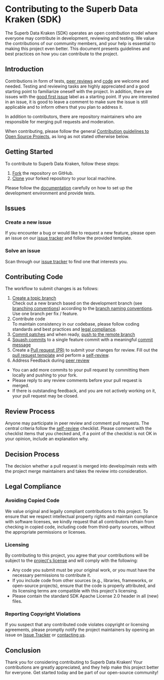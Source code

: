 [issue tracker]: https://github.com/EFS-OpenSource/superb-data-kraken-ingest/issues
[good first issue]: https://github.com/EFS-OpenSource/superb-data-kraken-ingest/issues?q=is%3Aopen+is%3Aissue+label%3A%22good+first+issue%22
[contacting us]: mailto:sdk@efs-techhub.com

# Contributing to the Superb Data Kraken (SDK) <!-- omit in toc -->

The Superb Data Kraken (SDK) operates an open contribution model where everyone may contribute
in development, reviewing and testing.
We value the contributions of our community members, and your help is essential to making this project even better. 
This document presents guidelines and best practices on how you can contribute to the project.


## Introduction

Contributions in form of tests, [peer reviews](#review-process) and [code](#contributing-code) are welcome and needed.
Testing and reviewing tasks are highly appreciated and a good starting point to familiarize oneself with the project.
In addition, there are issues with the [good first issue] label as a starting point.
If you are interested in an issue, it is good to leave a comment to make sure the issue is still applicable and to inform others that you plan to address it.


In addition to contributors, there are repository maintainers who are responsible for
merging pull requests and moderation.


When contributing, please follow the general [Contribution guidelines to Open Source Projects](http://www.contribution-guide.org/#), as long as not stated otherwise below.



## Getting Started

To contribute to Superb Data Kraken, follow these steps:

1. [Fork](https://docs.github.com/en/get-started/quickstart/fork-a-repo) the repository on GitHub.
2. [Clone](https://git-scm.com/docs/git-clone) your forked repository to your local machine.

Please follow the [documentation](README.md) carefully on how to set up the development environment and provide tests.


## Issues

### Create a new issue

If you encounter a bug or would like to request a new feature, please open an issue on our [issue tracker] and follow the provided template.

### Solve an issue

Scan through our [issue tracker] to find one that interests you. 


## Contributing Code

The workflow to submit changes is as follows:
1. [Create a topic branch](contributing/git-commands.md/#create-topic-branch) \
Check out a new branch based on the development branch (see [branching conventions](contributing/branching-guidelines.md/#branching)) according to the [branch naming conventions](contributing/branching-guidelines.md/#naming).
Use one branch per fix / feature.
2. Contribute code \
To maintain consistency in our codebase, please follow coding standards and best practices and [legal compliance](#legal-compliance).
3. [Commit patches](contributing/git-commands.md/#commit-patches) and when ready, [push to the remote branch](contributing/git-commands.md/#push-to-the-remote-branch)
4. [Squash commits](https://git-scm.com/docs/git-rebase) to a single feature commit with a meaningful [commit message](contributing/git-commit-guidelines.md)
5. Create a [Pull request (PR)](https://docs.github.com/en/pull-requests/collaborating-with-pull-requests/proposing-changes-to-your-work-with-pull-requests/creating-a-pull-request) to submit your changes for review.
Fill out the [pull request template](contributing/pull-request-template.md) and perform a [self-review](contributing/pull-request-template.md/#self-review). 
6. Address Feedback during [peer review](#review-process)
- You can add more commits to your pull request by committing them locally and pushing to your fork.
- Please reply to any review comments before your pull request is merged.
- If there is outstanding feedback, and you are not actively working on it, your pull request may be closed.


## Review Process

Anyone may participate in peer review and comment pull requests. The central criteria follow the [self-review](contributing/pull-request-template.md/#self-review) checklist.
Please comment with the checklist items that you checked and, if a point of the checklist is not OK in your opinion, include an explanation why.

## Decision Process
The decision whether a pull request is merged into develop/main rests with the project merge
maintainers and takes the review into consideration.

## Legal Compliance

### Avoiding Copied Code

We value original and legally compliant contributions to this project. To ensure that we respect intellectual property
rights and maintain compliance with software licenses, we kindly request that all contributors refrain from checking in
copied code, including code from third-party sources, without the appropriate permissions or licenses.

### Licensing

By contributing to this project, you agree that your contributions will be subject to the [project's license](LICENSE)
and will comply with the following:


- Any code you submit must be your original work, or you must have the necessary permissions to contribute it.
- If you include code from other sources (e.g., libraries, frameworks, or open-source projects), ensure that the code is properly attributed, and its licensing terms are compatible with this project's licensing.
- Please contain the standard SDK Apache License 2.0 header in all (new) files.

### Reporting Copyright Violations

If you suspect that any contributed code violates copyright or licensing agreements, please promptly notify the
project maintainers by opening an issue on [Issue Tracker] or [contacting us].



## Conclusion

Thank you for considering contributing to Superb Data Kraken! Your contributions are greatly appreciated, and they help make this project better for everyone. Get started today and be part of our open-source community!
